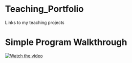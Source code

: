 # Teaching_Portfolio
Links to my teaching projects

# Simple Program Walkthrough
[![Watch the video](https://img.youtube.com/vi/C9bDsJUk1bs/maxresdefault.jpg)](https://youtu.be/C9bDsJUk1bs)



